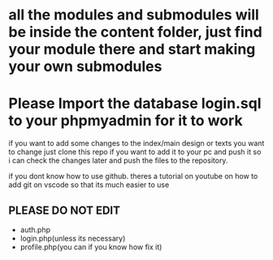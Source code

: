# all the modules and submodules will be inside the content folder, just find your module there and start making your own submodules
# Please Import the database login.sql to your phpmyadmin for it to work


if you want to add some changes to the index/main design or texts you want to change just clone this repo if you want to add it to your pc and push it so i can check the changes later 
and push the files to the repository.

if you dont know how to use github. theres a tutorial on youtube on how to add git on vscode so that its much easier to use

## PLEASE DO NOT EDIT

- auth.php
- login.php(unless its necessary)
- profile.php(you can if you know how fix it)